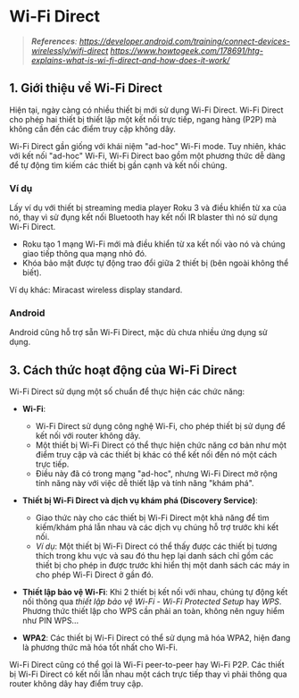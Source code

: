 # Wi-Fi Direct

> ***References**:
> <https://developer.android.com/training/connect-devices-wirelessly/wifi-direct>
> <https://www.howtogeek.com/178691/htg-explains-what-is-wi-fi-direct-and-how-does-it-work/>*

## 1. Giới thiệu về Wi-Fi Direct

Hiện tại, ngày càng có nhiều thiết bị mới sử dụng Wi-Fi Direct. Wi-Fi Direct cho phép hai thiết bị thiết lập một kết nối trực tiếp, ngang hàng (P2P) mà không cần đến các điểm truy cập không dây.

Wi-Fi Direct gần giống với khái niệm "ad-hoc" Wi-Fi mode. Tuy nhiên, khác với kết nối "ad-hoc" Wi-Fi, Wi-Fi Direct bao gồm một phương thức dễ dàng để tự động tìm kiếm các thiết bị gần cạnh và kết nối chúng.

### **Ví dụ**

Lấy ví dụ với thiết bị streaming media player Roku 3 và điều khiển từ xa của nó, thay vì sử đụng kết nối Bluetooth hay kết nối IR blaster thì nó sử dụng Wi-Fi Direct.

- Roku tạo 1 mạng Wi-Fi mới mà điều khiển từ xa kết nối vào nó và chúng giao tiếp thông qua mạng nhỏ đó.
- Khóa bảo mật được tự động trao đổi giữa 2 thiết bị (bên ngoài không thể biết).

Ví dụ khác: Miracast wireless display standard.

### **Android**

Android cũng hỗ trợ sẵn Wi-Fi Direct, mặc dù chưa nhiều ứng dụng sử dụng.

## 3. Cách thức hoạt động của Wi-Fi Direct

Wi-Fi Direct sử dụng một số chuẩn để thực hiện các chức năng:

- **Wi-Fi**:

  - Wi-Fi Direct sử dụng công nghệ Wi-Fi, cho phép thiết bị sử dụng để kết nối với router không dây.
  - Một thiết bị Wi-Fi Direct có thể thực hiện chức năng cơ bản như một điểm truy cập và các thiết bị khác có thể kết nối đến nó một cách trực tiếp.
  - Điều này đã có trong mạng "ad-hoc", nhưng Wi-Fi Direct mở rộng tính năng này với việc dễ thiết lập và tính năng "khám phá".

- **Thiết bị Wi-Fi Direct và dịch vụ khám phá (Discovery Service)**:

  - Giao thức này cho các thiết bị Wi-Fi Direct một khả năng để tìm kiếm/khám phá lẫn nhau và các dịch vụ chúng hỗ trợ trước khi kết nối.
  - *Ví dụ*: Một thiết bị Wi-Fi Direct có thể thấy được các thiết bị tương thích trong khu vực và sau đó thu hẹp lại danh sách chỉ gồm các thiết bị cho phép in được trước khi hiển thị một danh sách các máy in cho phép Wi-Fi Direct ở gần đó.

- **Thiết lập bảo vệ Wi-Fi**: Khi 2 thiết bị kết nối với nhau, chúng tự động kết nối thông qua *thiết lập bảo vệ Wi-Fi* - *Wi-Fi Protected Setup* hay *WPS*. Phương thức thiết lập cho WPS cần phải an toàn, không nên nguy hiểm như PIN WPS...
- **WPA2**: Các thiết bị Wi-Fi Direct có thể sử dụng mã hóa WPA2, hiện đang là phương thức mã hóa tốt nhất cho Wi-Fi.

Wi-Fi Direct cũng có thể gọi là Wi-Fi peer-to-peer hay Wi-Fi P2P. Các thiết bị Wi-Fi Direct có kết nối lẫn nhau một cách trực tiếp thay vì phải thông qua router không dây hay điểm truy cập.
